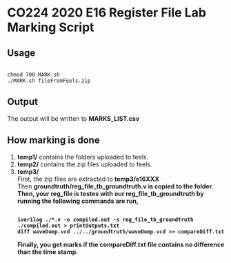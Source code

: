 # CO224 2020 E16 Register File Lab Marking Script

## Usage

<pre><code>
chmod 700 MARK.sh
./MARK.sh fileFromFeels.zip
</code></pre>

## Output
The output will be written to **MARKS_LIST.csv**

## How marking is done

<ol>
<li><b>temp1/</b> contains the folders uploaded to feels.</li>
<li><b>temp2/</b> contains the zip files uploaded to feels.</li>
<li><b>temp3/</b><br>
First, the zip files are extracted to <b>temp3/e16XXX</b><br>
Then <b>groundtruth/reg_file_tb_groundtruth.v<b> is copied to the folder.<br>
Then, <b>your reg_file</b> is testes with <b>our reg_file_tb_groundtruth</b> by running the following commands are run,<br>
<pre><code>
iverilog ./*.v -o compiled.out -s reg_file_tb_groundtruth
./compiled.out > printOutputs.txt
diff waveDump.vcd ../../groundtruth/waveDump.vcd >> compareDiff.txt
</code></pre>

Finally, you get marks if the <b>compareDiff.txt</b> file contains no difference than the time stamp.
</ol>